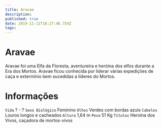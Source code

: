 ```yaml
---
title: Aravae
description: 
published: true
date: 2019-11-11T16:27:46.754Z
tags: 
---
```


<!-- SUBTITLE: Heroína dos Vivos  -->

# Aravae
Aravae foi uma Elfa da Floresta, aventureira e heróina dos elfos durante a Era dos Mortos. Aravae ficou conhecida por liderar várias expedições de caça e extermínio bem sucedidas a líderes do Mortos.

# Informações
`Vida` ? - ?
`Sexo Biológico` Feminino
`Olhos` Verdes com bordas azuis
`Cabelos` Louros longos e cacheados
`Altura` 1,64 m
`Peso` 51 Kg
`Títulos` Heroína dos Vivos, caçadora de mortos-vivos

